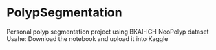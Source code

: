 # PolypSegmentation
Personal polyp segmentation project using BKAI-IGH NeoPolyp dataset
Usahe: Download the notebook and upload it into Kaggle
